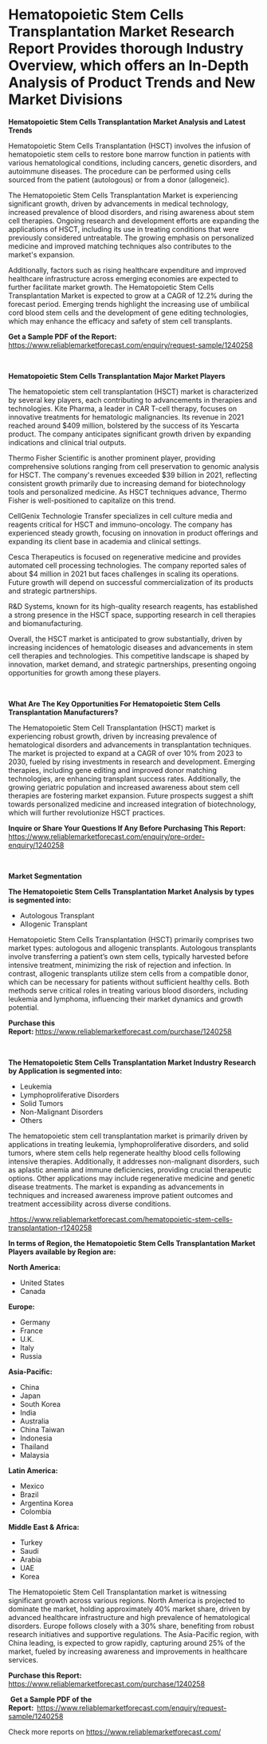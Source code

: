 <p><h1>Hematopoietic Stem Cells Transplantation Market Research Report Provides thorough Industry Overview, which offers an In-Depth Analysis of Product Trends and New Market Divisions</h1></p><p><strong>Hematopoietic Stem Cells Transplantation Market Analysis and Latest Trends</strong></p>
<p><p>Hematopoietic Stem Cells Transplantation (HSCT) involves the infusion of hematopoietic stem cells to restore bone marrow function in patients with various hematological conditions, including cancers, genetic disorders, and autoimmune diseases. The procedure can be performed using cells sourced from the patient (autologous) or from a donor (allogeneic). </p><p>The Hematopoietic Stem Cells Transplantation Market is experiencing significant growth, driven by advancements in medical technology, increased prevalence of blood disorders, and rising awareness about stem cell therapies. Ongoing research and development efforts are expanding the applications of HSCT, including its use in treating conditions that were previously considered untreatable. The growing emphasis on personalized medicine and improved matching techniques also contributes to the market's expansion.</p><p>Additionally, factors such as rising healthcare expenditure and improved healthcare infrastructure across emerging economies are expected to further facilitate market growth. The Hematopoietic Stem Cells Transplantation Market is expected to grow at a CAGR of 12.2% during the forecast period. Emerging trends highlight the increasing use of umbilical cord blood stem cells and the development of gene editing technologies, which may enhance the efficacy and safety of stem cell transplants.</p></p>
<p><strong>Get a Sample PDF of the Report:&nbsp;</strong> <a href="https://www.reliablemarketforecast.com/enquiry/request-sample/1240258?utm_campaign=1080&utm_medium=2&utm_source=Github&utm_content=ia&utm_term=03032025&utm_id=hematopoietic-stem-cells-transplantation">https://www.reliablemarketforecast.com/enquiry/request-sample/1240258</a></p>
<p>&nbsp;</p>
<p><strong>Hematopoietic Stem Cells Transplantation Major Market Players</strong></p>
<p><p>The hematopoietic stem cell transplantation (HSCT) market is characterized by several key players, each contributing to advancements in therapies and technologies. Kite Pharma, a leader in CAR T-cell therapy, focuses on innovative treatments for hematologic malignancies. Its revenue in 2021 reached around $409 million, bolstered by the success of its Yescarta product. The company anticipates significant growth driven by expanding indications and clinical trial outputs.</p><p>Thermo Fisher Scientific is another prominent player, providing comprehensive solutions ranging from cell preservation to genomic analysis for HSCT. The company's revenues exceeded $39 billion in 2021, reflecting consistent growth primarily due to increasing demand for biotechnology tools and personalized medicine. As HSCT techniques advance, Thermo Fisher is well-positioned to capitalize on this trend.</p><p>CellGenix Technologie Transfer specializes in cell culture media and reagents critical for HSCT and immuno-oncology. The company has experienced steady growth, focusing on innovation in product offerings and expanding its client base in academia and clinical settings.</p><p>Cesca Therapeutics is focused on regenerative medicine and provides automated cell processing technologies. The company reported sales of about $4 million in 2021 but faces challenges in scaling its operations. Future growth will depend on successful commercialization of its products and strategic partnerships.</p><p>R&D Systems, known for its high-quality research reagents, has established a strong presence in the HSCT space, supporting research in cell therapies and biomanufacturing.</p><p>Overall, the HSCT market is anticipated to grow substantially, driven by increasing incidences of hematologic diseases and advancements in stem cell therapies and technologies. This competitive landscape is shaped by innovation, market demand, and strategic partnerships, presenting ongoing opportunities for growth among these players.</p></p>
<p>&nbsp;</p>
<p><strong>What Are The Key Opportunities For Hematopoietic Stem Cells Transplantation Manufacturers?</strong></p>
<p><p>The Hematopoietic Stem Cell Transplantation (HSCT) market is experiencing robust growth, driven by increasing prevalence of hematological disorders and advancements in transplantation techniques. The market is projected to expand at a CAGR of over 10% from 2023 to 2030, fueled by rising investments in research and development. Emerging therapies, including gene editing and improved donor matching technologies, are enhancing transplant success rates. Additionally, the growing geriatric population and increased awareness about stem cell therapies are fostering market expansion. Future prospects suggest a shift towards personalized medicine and increased integration of biotechnology, which will further revolutionize HSCT practices.</p></p>
<p><strong>Inquire or Share Your Questions If Any Before Purchasing This Report:</strong> <a href="https://www.reliablemarketforecast.com/enquiry/pre-order-enquiry/1240258?utm_campaign=1080&utm_medium=2&utm_source=Github&utm_content=ia&utm_term=03032025&utm_id=hematopoietic-stem-cells-transplantation">https://www.reliablemarketforecast.com/enquiry/pre-order-enquiry/1240258</a></p>
<p>&nbsp;</p>
<p><strong>Market Segmentation</strong></p>
<p><strong>The Hematopoietic Stem Cells Transplantation Market Analysis by types is segmented into:</strong></p>
<p><ul><li>Autologous Transplant</li><li>Allogenic Transplant</li></ul></p>
<p><p>Hematopoietic Stem Cells Transplantation (HSCT) primarily comprises two market types: autologous and allogenic transplants. Autologous transplants involve transferring a patient’s own stem cells, typically harvested before intensive treatment, minimizing the risk of rejection and infection. In contrast, allogenic transplants utilize stem cells from a compatible donor, which can be necessary for patients without sufficient healthy cells. Both methods serve critical roles in treating various blood disorders, including leukemia and lymphoma, influencing their market dynamics and growth potential.</p></p>
<p><strong>Purchase this Report:&nbsp;</strong><a href="https://www.reliablemarketforecast.com/purchase/1240258?utm_campaign=1080&utm_medium=2&utm_source=Github&utm_content=ia&utm_term=03032025&utm_id=hematopoietic-stem-cells-transplantation">https://www.reliablemarketforecast.com/purchase/1240258</a></p>
<p>&nbsp;</p>
<p><strong>The Hematopoietic Stem Cells Transplantation Market Industry Research by Application is segmented into:</strong></p>
<p><ul><li>Leukemia</li><li>Lymphoproliferative Disorders</li><li>Solid Tumors</li><li>Non-Malignant Disorders</li><li>Others</li></ul></p>
<p><p>The hematopoietic stem cell transplantation market is primarily driven by applications in treating leukemia, lymphoproliferative disorders, and solid tumors, where stem cells help regenerate healthy blood cells following intensive therapies. Additionally, it addresses non-malignant disorders, such as aplastic anemia and immune deficiencies, providing crucial therapeutic options. Other applications may include regenerative medicine and genetic disease treatments. The market is expanding as advancements in techniques and increased awareness improve patient outcomes and treatment accessibility across diverse conditions.</p></p>
<p><a href="https://www.reliablemarketforecast.com/hematopoietic-stem-cells-transplantation-r1240258?utm_campaign=1080&utm_medium=2&utm_source=Github&utm_content=ia&utm_term=03032025&utm_id=hematopoietic-stem-cells-transplantation">&nbsp;https://www.reliablemarketforecast.com/hematopoietic-stem-cells-transplantation-r1240258</a></p>
<p><strong>In terms of Region, the Hematopoietic Stem Cells Transplantation Market Players available by Region are:</strong></p>
<p>
    <p> <strong> North America: </strong>
        <ul>
            <li>United States</li>
            <li>Canada</li>
        </ul>
        </p> 
    <p> <strong> Europe: </strong>
        <ul>
            <li>Germany</li>
            <li>France</li>
            <li>U.K.</li>
            <li>Italy</li>
            <li>Russia</li>
        </ul>
        </p> 
    <p> <strong> Asia-Pacific: </strong>
        <ul>
            <li>China</li>
            <li>Japan</li>
            <li>South Korea</li>
            <li>India</li>
            <li>Australia</li>
            <li>China Taiwan</li>
            <li>Indonesia</li>
            <li>Thailand</li>
            <li>Malaysia</li>
        </ul>
        </p> 
    <p> <strong> Latin America: </strong>
        <ul>
            <li>Mexico</li>
            <li>Brazil</li>
            <li>Argentina Korea</li>
            <li>Colombia</li>
        </ul>
        </p> 
    <p> <strong> Middle East & Africa: </strong>
        <ul>
            <li>Turkey</li>
            <li>Saudi</li>
            <li>Arabia</li>
            <li>UAE</li>
            <li>Korea</li>
        </ul>
    </p>
    </p>
<p><p>The Hematopoietic Stem Cell Transplantation market is witnessing significant growth across various regions. North America is projected to dominate the market, holding approximately 40% market share, driven by advanced healthcare infrastructure and high prevalence of hematological disorders. Europe follows closely with a 30% share, benefiting from robust research initiatives and supportive regulations. The Asia-Pacific region, with China leading, is expected to grow rapidly, capturing around 25% of the market, fueled by increasing awareness and improvements in healthcare services.</p></p>
<p><strong>Purchase this Report: </strong><a href="https://www.reliablemarketforecast.com/purchase/1240258?utm_campaign=1080&utm_medium=2&utm_source=Github&utm_content=ia&utm_term=03032025&utm_id=hematopoietic-stem-cells-transplantation">https://www.reliablemarketforecast.com/purchase/1240258</a></p>
<p>&nbsp;<strong>Get a Sample PDF of the Report:&nbsp;&nbsp;</strong><a href="https://www.reliablemarketforecast.com/enquiry/request-sample/1240258?utm_campaign=1080&utm_medium=2&utm_source=Github&utm_content=ia&utm_term=03032025&utm_id=hematopoietic-stem-cells-transplantation">https://www.reliablemarketforecast.com/enquiry/request-sample/1240258</a></p>
<p><strong></strong></p>
<p>Check more reports on <a href="https://www.reliablemarketforecast.com/?utm_campaign=1080&utm_medium=2&utm_source=Github&utm_content=ia&utm_term=03032025&utm_id=hematopoietic-stem-cells-transplantation">https://www.reliablemarketforecast.com/</a></p>